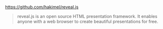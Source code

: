 https://github.com/hakimel/reveal.js

> reveal.js is an open source HTML presentation framework. It enables anyone with a web browser to create beautiful presentations for free.